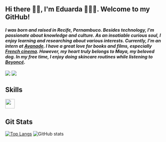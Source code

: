 ## Hi there 👋🏽, I'm Eduarda 👩🏽‍💻. Welcome to my GitHub!

#### _I was born and raised in Recife, Pernambuco. Besides technology, I'm passionate about knowledge and culture. As an insatiable curious soul, I enjoy learning and researching about various interests. Currently, I'm an intern at [Avanade](https://www.avanade.com/pt-br/about-avanade). I have a great love for books and films, especially [French cinema](https://letterboxd.com/film/amelie/). However, my heart truly belongs to Maya, my beloved dog. In my free time, I enjoy doing skincare routines while listening to [Beyoncé](https://open.spotify.com/playlist/4QfvxzjCrMOkEsEVQ6Ad0R?si=c48e5bf1e78548be)._

<a href = "mailto:duarda.alvesx@gmail.com"><img src="https://img.shields.io/badge/-Gmail-%23333?style=for-the-badge&logo=gmail&logoColor=white" target="_blank"></a>
<a href="https://www.linkedin.com/in/eduardaalves/" target="_blank"><img src="https://img.shields.io/badge/-LinkedIn-%230077B5?style=for-the-badge&logo=linkedin&logoColor=white" target="_blank"></a> 

## Skills

<img src="https://cdn.jsdelivr.net/gh/devicons/devicon/icons/java/java-plain.svg" height=30 weidth=30 />

## Git Stats 

[![Top Langs](https://github-readme-stats.vercel.app/api/top-langs/?username=eduardaalvess&layout=donut&langs_count=4&theme=transparent)](https://github.com/eduardaalvess/github-readme-stats)
![GitHub stats](https://github-readme-stats.vercel.app/api?username=eduardaalvess&show_icons=true&theme=transparent) 
